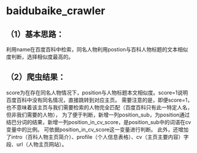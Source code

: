 # baidubaike_crawler
## （1）基本思路：
利用name在百度百科中检索，同名人物利用postion与百科人物标题的文本相似度判断，选择相似度最高的。
## （2）爬虫结果：
score为在存在同名人物情况下，position与人物标题本文相似度。score=1说明百度百科中没有同名情况，直接跳转到对应主页。
需要注意的是，即便score=1，也不意味着该主页与我们需要检索的人物完全匹配（百度百科只有此一特定人名，但非我们需要的人物），
为了便于判断，新增一列position_sub，为position通过结巴分词的结果，新增一列position_in_cv_score，是position_sub中的词语在cv变量中的比例。
可依据position_in_cv_score这一变量进行判断。
此外，还增加了intro（百科人物主页简介）、profile（个人信息表格）、cv（主页主要内容）字段、url（人物主页网站）。
